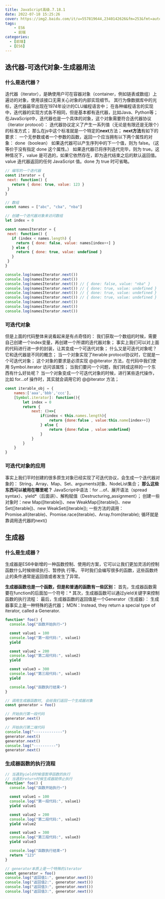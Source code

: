 ```yaml
---
title: JavaScript高级.7.18.1
date: 2022-07-18 15:25:26
cover: https://img2.baidu.com/it/u=557819644,2340142626&fm=253&fmt=auto&a=138&f=JEG?w=1000&h=500
tags:
    - ES6
    - 前端
categories:
  - [前端]
  - [ES6]
---
```


## 迭代器-可迭代对象-生成器用法

### 什么是迭代器？
迭代器（iterator），是确使用户可在容器对象（container，例如链表或数组）上遍访的对象，使用该接口无需关心对象的内部实现细节。
 其行为像数据库中的光标，迭代器最早出现在1974年设计的CLU编程语言中；
 在各种编程语言的实现中，迭代器的实现方式各不相同，但是基本都有迭代器，比如Java、Python等；
 在JavaScript中，迭代器也是一个具体的对象，这个对象需要符合迭代器协议（iterator protocol）：
 迭代器协议定义了产生一系列值（无论是有限还是无限个）的标准方式；
 那么在js中这个标准就是一个特定的**next**方法；
 **next方法**有如下的要求：
 一个无参数或者一个参数的函数，返回一个应当拥有以下两个属性的对象：
 done（boolean）
 如果迭代器可以产生序列中的下一个值，则为 false。（这等价于没有指定 done 这个属性。）
 如果迭代器已将序列迭代完毕，则为 true。这种情况下，value 是可选的，如果它依然存在，即为迭代结束之后的默认返回值。
 value
 迭代器返回的任何 JavaScript 值。done 为 true 时可省略。

 ```javascript
// 编写的一个迭代器
const iterator = {
  next: function() {
    return { done: true, value: 123 }
  }
}

// 数组
const names = ["abc", "cba", "nba"]

// 创建一个迭代器对象来访问数组
let index = 0

const namesIterator = {
  next: function() {
    if (index < names.length) {
      return { done: false, value: names[index++] }
    } else {
      return { done: true, value: undefined }
    }
  }
}

console.log(namesIterator.next())
console.log(namesIterator.next())
console.log(namesIterator.next()) // { done: false, value: "nba" }
console.log(namesIterator.next()) // { done: true, value: undefined }
console.log(namesIterator.next()) // { done: true, value: undefined }
console.log(namesIterator.next()) // { done: true, value: undefined }
console.log(namesIterator.next())
console.log(namesIterator.next())
console.log(namesIterator.next())
 ```


### 可迭代对象
但是上面的代码整体来说看起来是有点奇怪的：
我们获取一个数组的时候，需要自己创建一个index变量，再创建一个所谓的迭代器对象；
事实上我们可以对上面的代码进行进一步的封装，让其变成一个可迭代对象；
 什么又是可迭代对象呢？
它和迭代器是不同的概念；
当一个对象实现了iterable protocol协议时，它就是一个可迭代对象；
这个对象的要求是必须实现 @@iterator 方法，在代码中我们使用 Symbol.iterator 访问该属性；
 当我们要问一个问题，我们转成这样的一个东西有什么好处呢？
当一个对象变成一个可迭代对象的时候，进行某些迭代操作，比如 for...of 操作时，其实就会调用它的
@@iterator 方法；

```javascript
const iterable_obj = {
    names:['aaa','bbb','ccc'],
    [Symbol.iterator]: function(){
        let index = 0
        return {
            next: ()=>{
                if(index < this.names.length){
                    return {done:false , value:this.name[index++]}
                } else {
                    return {done:false , value:undefined}
                }
            }
        }
    }
}
```

### 可迭代对象的应用
事实上我们平时创建的很多原生对象已经实现了可迭代协议，会生成一个迭代器对象的：
String、Array、Map、Set、arguments对象、NodeList集合；
**那么这些东西可以被用在哪里呢？**
JavaScript中语法：for ...of、展开语法（spread syntax）、yield*（后面讲）、解构赋值（Destructuring_assignment）；
创建一些对象时：new Map([Iterable])、new WeakMap([iterable])、new Set([iterable])、new WeakSet([iterable]);
一些方法的调用：Promise.all(iterable)、Promise.race(iterable)、Array.from(iterable);
循环就是靠调用迭代器的next()


## 生成器
### 什么是生成器？
生成器是ES6中新增的一种函数控制、使用的方案，它可以让我们更加灵活的控制函数什么时候继续执行、暂停执
行等。
 平时我们会编写很多的函数，这些函数终止的条件通常是返回值或者发生了异常。

 **生成器函数也是一个函数，但是和普通的函数有一些区别：**
首先，生成器函数需要在function的后面加一个符号：*
其次，生成器函数可以通过yield关键字来控制函数的执行流程：
最后，生成器函数的返回值是一个Generator（生成器）：
生成器事实上是一种特殊的迭代器；
MDN：Instead, they return a special type of iterator, called a Generator.

```javascript
function* foo() {
  console.log("函数开始执行~")

  const value1 = 100
  console.log("第一段代码:", value1)
  yield

  const value2 = 200
  console.log("第二段代码:", value2)
  yield

  const value3 = 300
  console.log("第三段代码:", value3)
  yield

  console.log("函数执行结束~")
}

// 调用生成器函数时, 会给我们返回一个生成器对象
const generator = foo()

// 开始执行第一段代码
generator.next()

// 开始执行第二端代码
console.log("-------------")
generator.next()
generator.next()
console.log("----------")
generator.next()
```

### 生成器函数的执行流程
```javascript
// 当遇到yield时候值暂停函数的执行
// 当遇到return时候生成器就停止执行
function* foo() {
  console.log("函数开始执行~")

  const value1 = 100
  console.log("第一段代码:", value1)
  yield value1

  const value2 = 200
  console.log("第二段代码:", value2)
  yield value2

  const value3 = 300
  console.log("第三段代码:", value3)
  yield value3

  console.log("函数执行结束~")
  return "123"
}

// generator本质上是一个特殊的iterator
const generator = foo()
console.log("返回值1:", generator.next())
console.log("返回值2:", generator.next())
console.log("返回值3:", generator.next())
console.log("返回值3:", generator.next())

```